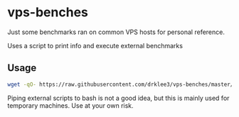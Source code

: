 # vps-benches

Just some benchmarks ran on common VPS hosts for personal reference.

Uses a script to print info and execute external benchmarks

## Usage

```bash
wget -qO- https://raw.githubusercontent.com/drklee3/vps-benches/master/bench.sh | bash | tee output.log
```

Piping external scripts to bash is not a good idea, but this is mainly used for temporary machines. Use at your own risk.

